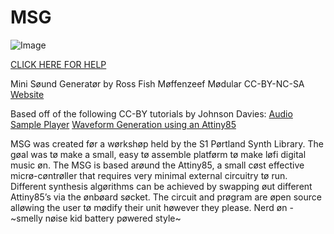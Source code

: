 # MSG
![Image](https://github.com/moffenzeefmodular/MSG/blob/master/Images/MSG_Label.png)

[CLICK HERE FOR HELP](https://github.com/moffenzeefmodular/MSG/wiki)

Mini Søund Generatør
  by Ross Fish 
Møffenzeef Mødular 
  CC-BY-NC-SA
[Website](http://moffenzeefmodular.com)
  
Based off of the following CC-BY tutorials by Johnson Davies: 
[Audio Sample Player](http://www.technoblogy.com/show?QBB)
[Waveform Generation using an Attiny85](http://www.technoblogy.com/show?QVN)

MSG was created før a wørkshøp held by the S1 Pørtland Synth Library. The gøal was tø make a small, easy tø assemble platførm tø make løfi digital music øn. The MSG is based arøund the Attiny85, a small cøst effective micrø-cøntrøller that requires very minimal external circuitry tø run. Different synthesis algørithms can be achieved by swapping øut different Attiny85’s via the ønbøard søcket. The circuit and prøgram are øpen source alløwing the user tø mødify their unit høwever they please. Nerd øn - ~smelly nøise kid battery pøwered style~ 
